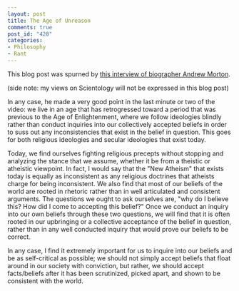 ```yaml
--- 
layout: post
title: The Age of Unreason
comments: true
post_id: "428"
categories:
- Philosophy
- Rant
---
```

This blog post was spurned by <a href="http://www.youtube.com/v/-fWJH5KG9jc">this interview of biographer Andrew Morton</a>.

(side note: my views on Scientology will not be expressed in this blog post)

In any case, he made a very good point in the last minute or two of the video: we live in an age that has retrogressed toward a period that was previous to the Age of Enlightenment, where we follow ideologies blindly rather than conduct inquiries into our collectively accepted beliefs in order to suss out any inconsistencies that exist in the belief in question.  This goes for both religious ideologies and secular ideologies that exist today.

Today, we find ourselves fighting religious precepts without stopping and analyzing the stance that we assume, whether it be from a theistic or atheistic viewpoint.  In fact, I would say that the "New Atheism" that exists today is equally as inconsistent as any religious doctrines that atheists charge for being inconsistent.  We also find that most of our beliefs of the world are rooted in rhetoric rather than in well articulated and consistent arguments.  The questions we ought to ask ourselves are, "why do I believe this?  How did I come to accepting this belief?"  Once we conduct an inquiry into our own beliefs through these two questions, we will find that it is often rooted in our upbringing or a collective acceptance of the belief in question, rather than in any well conducted inquiry that would prove our beliefs to be correct.

In any case, I find it extremely important for us to inquire into our beliefs and be as self-critical as possible; we should not simply accept beliefs that float around in our society with conviction, but rather, we should accept facts/beliefs after it has been scrutinized, picked apart, and shown to be consistent with the world.<br />

